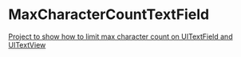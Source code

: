 # MaxCharacterCountTextField
[Project to show how to limit max character count on UITextField and UITextView](https://programmingwithswift.com/set-character-limit-on-uitextfield-uitextview-with-swift/)

